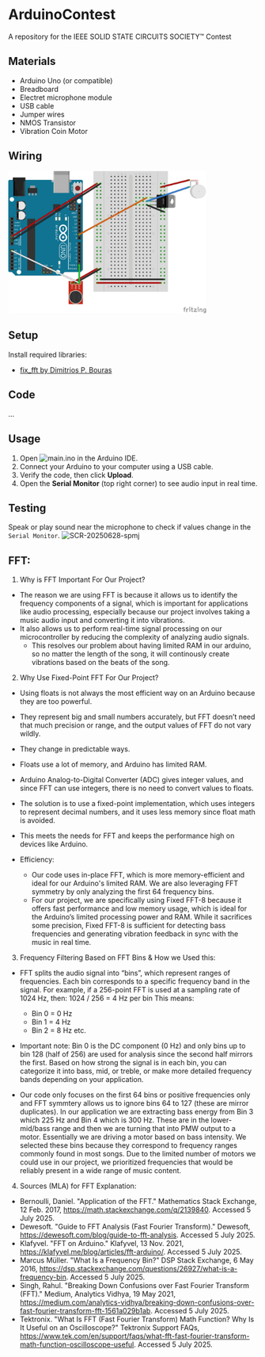 # ArduinoContest
A repository for the IEEE SOLID STATE CIRCUITS SOCIETY™ Contest

## Materials
- Arduino Uno (or compatible)
- Breadboard
- Electret microphone module
- USB cable
- Jumper wires
- NMOS Transistor
- Vibration Coin Motor

## Wiring
<img src="wiring_diagram.jpg" alt="Wiring Diagram" width="400"/>

## Setup
Install required libraries:
- [fix_fft by Dimitrios P. Bouras](https://docs.arduino.cc/libraries/fix_fft/#Releases)

## Code 
...

## Usage 
1. Open ![main.ino](main.ino) in the Arduino IDE.
2. Connect your Arduino to your computer using a USB cable.
3. Verify the code, then click **Upload**.
4. Open the **Serial Monitor** (top right corner) to see audio input in real time.

## Testing
Speak or play sound near the microphone to check if values change in the `Serial Monitor`.
<img width="400" alt="SCR-20250628-spmj" src="https://github.com/user-attachments/assets/5b9714d4-04e3-480a-a8a4-749c56c4627b" />

## FFT:
1. Why is FFT Important For Our Project?
- The reason we are using FFT is because it allows us to identify the frequency components of a signal, which is important for applications like audio processing, especially because our project involves taking a music audio input and converting it into vibrations.
- It also allows us to perform real-time signal processing on our microcontroller by reducing the complexity of analyzing audio signals.
    - This resolves our problem about having limited RAM in our arduino, so no matter the length of the song, it will continously create vibrations based on the beats of the song.

2. Why Use Fixed-Point FFT For Our Project?
- Using floats is not always the most efficient way on an Arduino because they are too powerful.
- They represent big and small numbers accurately, but FFT doesn’t need that much precision or range, and the output values of FFT do not vary wildly.
- They change in predictable ways.
- Floats use a lot of memory, and Arduino has limited RAM.
- Arduino Analog-to-Digital Converter (ADC) gives integer values, and since FFT can use integers, there is no need to convert values to floats.
- The solution is to use a fixed-point implementation, which uses integers to represent decimal numbers, and it uses less memory since float math is avoided.
- This meets the needs for FFT and keeps the performance high on devices like Arduino.
  
- Efficiency:
    - Our code uses in-place FFT, which is more memory-efficient and ideal for our Arduino's limited RAM. We are also leveraging FFT symmetry by only analyzing the first 64 frequency bins.
    - For our project, we are specifically using Fixed FFT-8 because it offers fast performance and low memory usage, which is ideal for the Arduino’s limited processing power and RAM. While it sacrifices some precision, Fixed FFT-8 is sufficient for detecting bass frequencies and generating vibration feedback in sync with the music in real time.

3. Frequency Filtering Based on FFT Bins & How we Used this: 
- FFT splits the audio signal into “bins”, which represent ranges of frequencies. Each bin corresponds to a specific frequency band in the signal. For example, if a 256-point FFT is used at a sampling rate of 1024 Hz, then: 1024 / 256 = 4 Hz per bin This means:
  - Bin 0 = 0 Hz
  - Bin 1 = 4 Hz
  - Bin 2 = 8 Hz etc.

- Important note: Bin 0 is the DC component (0 Hz) and only bins up to bin 128 (half of 256) are used for analysis since the second half mirrors the first. Based on how strong the signal is in each bin, you can categorize it into bass, mid, or treble, or make more detailed frequency bands depending on your application.

- Our code only focuses on the first 64 bins or positive frequencies only and FFT symmtery allows us to ignore bins 64 to 127 (these are mirror duplicates). In our application we are extracting bass energy from Bin 3 which 225 Hz and Bin 4 which is 300 Hz. These are in the lower-mid/bass range and then we are turning that into PMW output to a motor. Essentially we are driving a motor based on bass intensity. We selected these bins because they correspond to frequency ranges commonly found in most songs. Due to the limited number of motors we could use in our project, we prioritized frequencies that would be reliably present in a wide range of music content.

4. Sources (MLA) for FFT Explanation:
- Bernoulli, Daniel. "Application of the FFT." Mathematics Stack Exchange, 12 Feb. 2017, https://math.stackexchange.com/q/2139840. Accessed 5 July 2025.
- Dewesoft. "Guide to FFT Analysis (Fast Fourier Transform)." Dewesoft, https://dewesoft.com/blog/guide-to-fft-analysis. Accessed 5 July 2025.
- Klafyvel. "FFT on Arduino." Klafyvel, 13 Nov. 2021, https://klafyvel.me/blog/articles/fft-arduino/. Accessed 5 July 2025.
- Marcus Müller. "What Is a Frequency Bin?" DSP Stack Exchange, 6 May 2016, https://dsp.stackexchange.com/questions/26927/what-is-a-frequency-bin. Accessed 5 July 2025.
- Singh, Rahul. "Breaking Down Confusions over Fast Fourier Transform (FFT)." Medium, Analytics Vidhya, 19 May 2021, https://medium.com/analytics-vidhya/breaking-down-confusions-over-fast-fourier-transform-fft-1561a029b1ab. Accessed 5 July 2025.
- Tektronix. "What Is FFT (Fast Fourier Transform) Math Function? Why Is It Useful on an Oscilloscope?" Tektronix Support FAQs, https://www.tek.com/en/support/faqs/what-fft-fast-fourier-transform-math-function-oscilloscope-useful. Accessed 5 July 2025.
